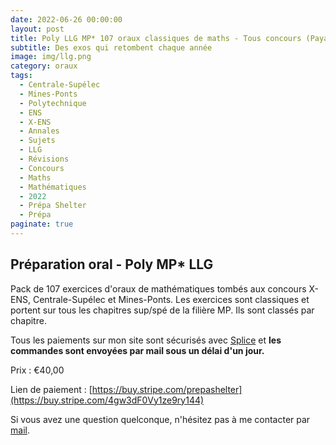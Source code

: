 ```yaml
---
date: 2022-06-26 00:00:00
layout: post
title: Poly LLG MP* 107 oraux classiques de maths - Tous concours (Payant) 2022
subtitle: Des exos qui retombent chaque année
image: img/llg.png
category: oraux
tags:
  - Centrale-Supélec
  - Mines-Ponts
  - Polytechnique
  - ENS
  - X-ENS
  - Annales
  - Sujets
  - LLG
  - Révisions
  - Concours
  - Maths
  - Mathématiques
  - 2022
  - Prépa Shelter
  - Prépa
paginate: true
---
```


## Préparation oral - Poly MP* LLG

Pack de 107 exercices d'oraux de mathématiques tombés aux concours X-ENS, Centrale-Supélec et Mines-Ponts. Les exercices sont classiques et portent sur tous les chapitres sup/spé de la filière MP. Ils sont classés par chapitre. 

Tous les paiements sur mon site sont sécurisés avec [Splice](https://www.stripe.com) et **les commandes sont envoyées par mail sous un délai d'un jour.**

Prix : €40,00

Lien de paiement : [https://buy.stripe.com/prepashelter](https://buy.stripe.com/4gw3dF0Vy1ze9ry144)


Si vous avez une question quelconque, n'hésitez pas à me contacter par [mail](https://www.prepashelter.com/contact/).
